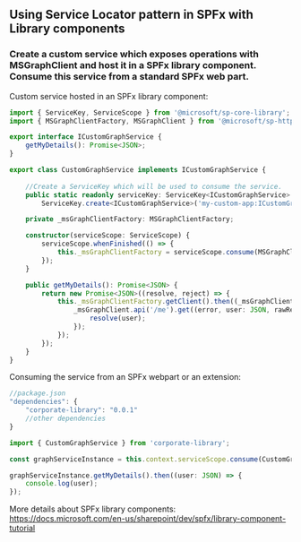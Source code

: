 ## Using Service Locator pattern in SPFx with Library components
 
### Create a custom service which exposes operations with MSGraphClient and host it in a SPFx library component. Consume this service from a standard SPFx web part.

Custom service hosted in an SPFx library component:

```ts
import { ServiceKey, ServiceScope } from '@microsoft/sp-core-library';
import { MSGraphClientFactory, MSGraphClient } from '@microsoft/sp-http';

export interface ICustomGraphService {
    getMyDetails(): Promise<JSON>;
}

export class CustomGraphService implements ICustomGraphService {
    
    //Create a ServiceKey which will be used to consume the service.
    public static readonly serviceKey: ServiceKey<ICustomGraphService> =
        ServiceKey.create<ICustomGraphService>('my-custom-app:ICustomGraphService', CustomGraphService);

    private _msGraphClientFactory: MSGraphClientFactory;

    constructor(serviceScope: ServiceScope) {
        serviceScope.whenFinished(() => {
            this._msGraphClientFactory = serviceScope.consume(MSGraphClientFactory.serviceKey);
        });
    }

    public getMyDetails(): Promise<JSON> {
        return new Promise<JSON>((resolve, reject) => {
            this._msGraphClientFactory.getClient().then((_msGraphClient: MSGraphClient) => {
                _msGraphClient.api('/me').get((error, user: JSON, rawResponse?: any) => {
                    resolve(user);
                });
            });
        });
    }
}
```

Consuming the service from an SPFx webpart or an extension:

```js
//package.json
"dependencies": {
    "corporate-library": "0.0.1"
    //other dependencies 
}
```

```ts
import { CustomGraphService } from 'corporate-library';

const graphServiceInstance = this.context.serviceScope.consume(CustomGraphService.serviceKey);

graphServiceInstance.getMyDetails().then((user: JSON) => {
    console.log(user);
});
```

More details about SPFx library components: https://docs.microsoft.com/en-us/sharepoint/dev/spfx/library-component-tutorial

